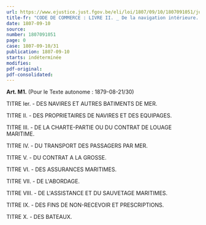 ```yaml
---
url: https://www.ejustice.just.fgov.be/eli/loi/1807/09/10/1807091051/justel
title-fr: "CODE DE COMMERCE : LIVRE II. _ De la navigation intérieure. (Le texte est repris sous le dossier numéro 1879-08-21/30)"
date: 1807-09-10
source:
number: 1807091051
page: 0
case: 1807-09-10/31
publication: 1807-09-10
starts: indéterminée
modifies:
pdf-original:
pdf-consolidated:
---
```


**Art. M1.** (Pour le Texte autonome : 1879-08-21/30)

TITRE Ier. - DES NAVIRES ET AUTRES BATIMENTS DE MER.

TITRE II. - DES PROPRIETAIRES DE NAVIRES ET DES EQUIPAGES.

TITRE III. - DE LA CHARTE-PARTIE OU DU CONTRAT DE LOUAGE MARITIME.

TITRE IV. - DU TRANSPORT DES PASSAGERS PAR MER.

TITRE V. - DU CONTRAT A LA GROSSE.

TITRE VI. - DES ASSURANCES MARITIMES.

TITRE VII. - DE L'ABORDAGE.

TITRE VIII. - DE L'ASSISTANCE ET DU SAUVETAGE MARITIMES.

TITRE IX. - DES FINS DE NON-RECEVOIR ET PRESCRIPTIONS.

TITRE X. - DES BATEAUX.
